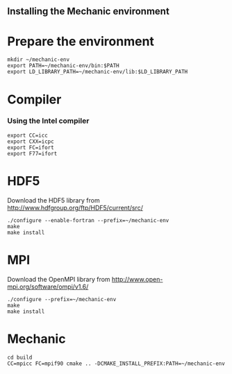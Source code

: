 Installing the Mechanic environment
-----------------------------------

Prepare the environment
=======================

    mkdir ~/mechanic-env
    export PATH=~/mechanic-env/bin:$PATH
    export LD_LIBRARY_PATH=~/mechanic-env/lib:$LD_LIBRARY_PATH

Compiler
========

### Using the Intel compiler

    export CC=icc
    export CXX=icpc
    export FC=ifort
    export F77=ifort

HDF5
====

Download the HDF5 library from http://www.hdfgroup.org/ftp/HDF5/current/src/

    ./configure --enable-fortran --prefix=~/mechanic-env
    make
    make install

MPI
===

Download the OpenMPI library from http://www.open-mpi.org/software/ompi/v1.6/

    ./configure --prefix=~/mechanic-env
    make
    make install

Mechanic
========

    cd build
    CC=mpicc FC=mpif90 cmake .. -DCMAKE_INSTALL_PREFIX:PATH=~/mechanic-env
